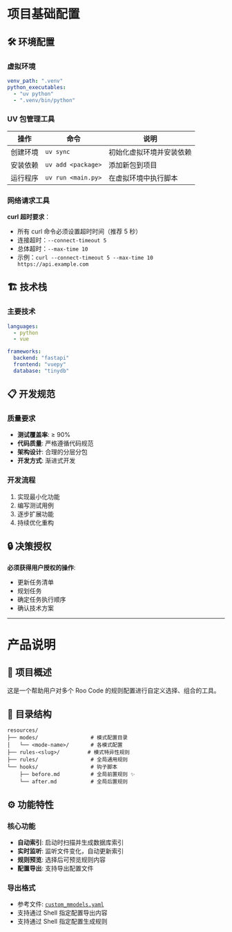 # 项目基础配置

## 🛠️ 环境配置

### 虚拟环境
```yaml
venv_path: ".venv"
python_executables:
  - "uv python"
  - ".venv/bin/python"
```

### UV 包管理工具

| 操作 | 命令 | 说明 |
|------|------|------|
| 创建环境 | `uv sync` | 初始化虚拟环境并安装依赖 |
| 安装依赖 | `uv add <package>` | 添加新包到项目 |
| 运行程序 | `uv run <main.py>` | 在虚拟环境中执行脚本 |

### 网络请求工具

**curl 超时要求**：
- 所有 curl 命令必须设置超时时间（推荐 5 秒）
- 连接超时：`--connect-timeout 5`
- 总体超时：`--max-time 10`
- 示例：`curl --connect-timeout 5 --max-time 10 https://api.example.com`

## 🏗️ 技术栈

### 主要技术
```yaml
languages:
  - python
  - vue

frameworks:
  backend: "fastapi"
  frontend: "vuepy"
  database: "tinydb"
```

## 📋 开发规范

### 质量要求
- **测试覆盖率**: ≥ 90%
- **代码质量**: 严格遵循代码规范
- **架构设计**: 合理的分层分包
- **开发方式**: 渐进式开发

### 开发流程
1. 实现最小化功能
2. 编写测试用例
3. 逐步扩展功能
4. 持续优化重构

## 🔒 决策授权

**必须获得用户授权的操作**:
- 更新任务清单
- 规划任务
- 确定任务执行顺序
- 确认技术方案

---

# 产品说明

## 📖 项目概述

这是一个帮助用户对多个 Roo Code 的规则配置进行自定义选择、组合的工具。

## 📁 目录结构

```
resources/
├── modes/                 # 模式配置目录
│   └── <mode-name>/       # 各模式配置
├── rules-<slug>/         # 模式特异性规则
├── rules/                 # 全局通用规则
└── hooks/                 # 钩子脚本
    ├── before.md          # 全局前置规则 ✨
    └── after.md           # 全局后置规则
```

## ⚙️ 功能特性

### 核心功能
- **自动索引**: 启动时扫描并生成数据库索引
- **实时监听**: 监听文件变化，自动更新索引
- **规则预览**: 选择后可预览规则内容
- **配置导出**: 支持导出配置文件

### 导出格式
- 参考文件: [`custom_mmodels.yaml`](custom_mmodels.yaml)
- 支持通过 Shell 指定配置导出内容
- 支持通过 Shell 指定配置生成规则